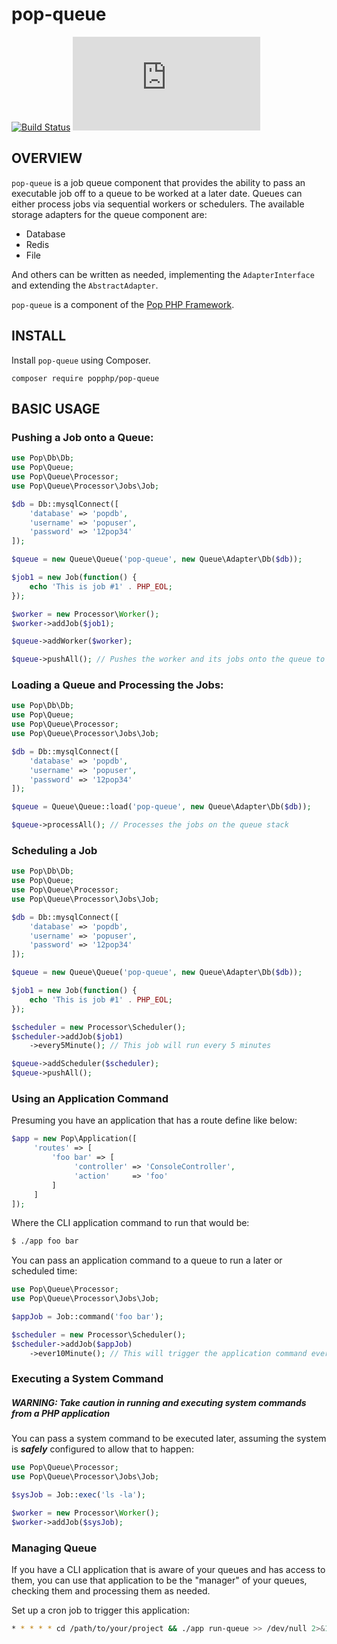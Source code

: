 pop-queue
=========

[![Build Status](https://travis-ci.org/popphp/pop-queue.svg?branch=master)](https://travis-ci.org/popphp/pop-queue)
[![Coverage Status](http://cc.popphp.org/coverage.php?comp=pop-queue)](http://cc.popphp.org/pop-queue/)

OVERVIEW
--------
`pop-queue` is a job queue component that provides the ability to pass an executable job off to
a queue to be worked at a later date. Queues can either process jobs via sequential workers or
schedulers. The available storage adapters for the queue component are:

- Database
- Redis
- File

And others can be written as needed, implementing the `AdapterInterface` and extending the `AbstractAdapter`.

`pop-queue` is a component of the [Pop PHP Framework](http://www.popphp.org/).

INSTALL
-------

Install `pop-queue` using Composer.

    composer require popphp/pop-queue

BASIC USAGE
-----------

### Pushing a Job onto a Queue:

```php
use Pop\Db\Db;
use Pop\Queue;
use Pop\Queue\Processor;
use Pop\Queue\Processor\Jobs\Job;

$db = Db::mysqlConnect([
    'database' => 'popdb',
    'username' => 'popuser',
    'password' => '12pop34'
]);

$queue = new Queue\Queue('pop-queue', new Queue\Adapter\Db($db));

$job1 = new Job(function() {
    echo 'This is job #1' . PHP_EOL;
});

$worker = new Processor\Worker();
$worker->addJob($job1);

$queue->addWorker($worker);

$queue->pushAll(); // Pushes the worker and its jobs onto the queue to be processed later

```

### Loading a Queue and Processing the Jobs:

```php
use Pop\Db\Db;
use Pop\Queue;
use Pop\Queue\Processor;
use Pop\Queue\Processor\Jobs\Job;

$db = Db::mysqlConnect([
    'database' => 'popdb',
    'username' => 'popuser',
    'password' => '12pop34'
]);

$queue = Queue\Queue::load('pop-queue', new Queue\Adapter\Db($db));

$queue->processAll(); // Processes the jobs on the queue stack

```

### Scheduling a Job

```php
use Pop\Db\Db;
use Pop\Queue;
use Pop\Queue\Processor;
use Pop\Queue\Processor\Jobs\Job;

$db = Db::mysqlConnect([
    'database' => 'popdb',
    'username' => 'popuser',
    'password' => '12pop34'
]);

$queue = new Queue\Queue('pop-queue', new Queue\Adapter\Db($db));

$job1 = new Job(function() {
    echo 'This is job #1' . PHP_EOL;
});

$scheduler = new Processor\Scheduler();
$scheduler->addJob($job1)
    ->every5Minute(); // This job will run every 5 minutes

$queue->addScheduler($scheduler);
$queue->pushAll();

```

### Using an Application Command

Presuming you have an application that has a route define like below:

```php
$app = new Pop\Application([
     'routes' => [
         'foo bar' => [
              'controller' => 'ConsoleController',
              'action'     => 'foo'
         ]
     ]
]);
```

Where the CLI application command to run that would be:

```bash
$ ./app foo bar
```

You can pass an application command to a queue to run a later or scheduled time:

```php
use Pop\Queue\Processor;
use Pop\Queue\Processor\Jobs\Job;

$appJob = Job::command('foo bar');

$scheduler = new Processor\Scheduler();
$scheduler->addJob($appJob)
    ->ever10Minute(); // This will trigger the application command every 10 minutes

```

### Executing a System Command

##### WARNING: Take caution in running and executing system commands from a PHP application

You can pass a system command to be executed later, assuming the system is
***safely*** configured to allow that to happen:

```php
use Pop\Queue\Processor;
use Pop\Queue\Processor\Jobs\Job;

$sysJob = Job::exec('ls -la');

$worker = new Processor\Worker();
$worker->addJob($sysJob);

```

### Managing Queue

If you have a CLI application that is aware of your queues and has access to them, you can
use that application to be the "manager" of your queues, checking them and processing them
as needed.

Set up a cron job to trigger this application:

```bash
* * * * * cd /path/to/your/project && ./app run-queue >> /dev/null 2>&1
```